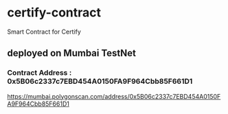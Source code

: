 # certify-contract
Smart Contract for Certify

## deployed on Mumbai TestNet

### Contract Address : 0x5B06c2337c7EBD454A0150FA9F964Cbb85F661D1

https://mumbai.polygonscan.com/address/0x5B06c2337c7EBD454A0150FA9F964Cbb85F661D1